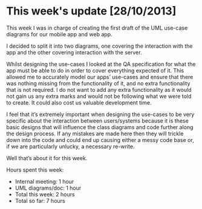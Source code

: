 # This week's update [28/10/2013]
This week I was in charge of creating the first draft of the UML use-case diagrams for our mobile app and web app.

I decided to split it into two diagrams, one covering the interaction with the app and the other covering interaction with the server.

Whilst designing the use-cases I looked at the QA specification for what the app must be able to do in order to cover everything expected of it. This allowed me to accurately model our apps’ use-cases and ensure that there was nothing missing from the functionality of it, and no extra functionality that is not required. I do not want to add any extra functionality as it would not gain us any extra marks and would not be following what we were told to create. It could also cost us valuable development time.

I feel that it’s extremely important when designing the use-cases to be very specific about the interaction between users/systems because it is these basic designs that will influence the class diagrams and code further along the design process. If any mistakes are made here then they will trickle down into the code and could end up causing either a messy code base or, if we are particularly unlucky, a necessary re-write.

Well that’s about it for this week.
 

Hours spent this week:
  - Internal meeting: 1 hour
  - UML diagrams/doc: 1 hour
  - Total this week: 2 hours
  - Total so far: 7 hours
